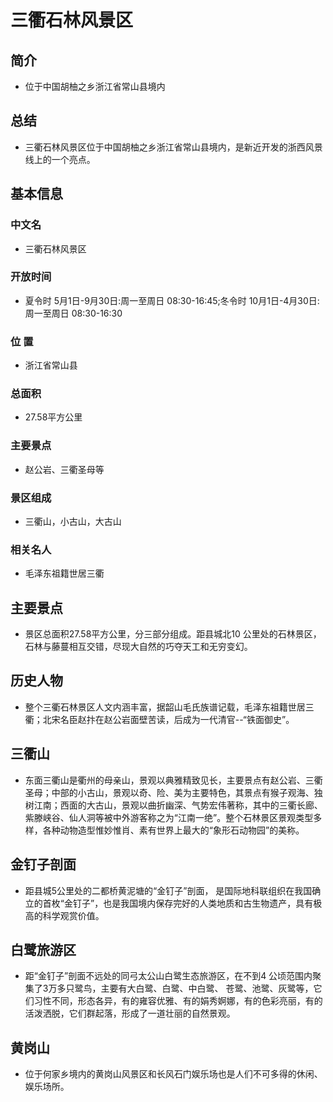 # 三衢石林风景区
## 简介
- 位于中国胡柚之乡浙江省常山县境内
## 总结
- 三衢石林风景区位于中国胡柚之乡浙江省常山县境内，是新近开发的浙西风景线上的一个亮点。
## 基本信息
### 中文名
- 三衢石林风景区
### 开放时间
- 夏令时 5月1日-9月30日:周一至周日 08:30-16:45;冬令时 10月1日-4月30日:周一至周日 08:30-16:30
### 位    置
- 浙江省常山县
### 总面积
- 27.58平方公里
### 主要景点
- 赵公岩、三衢圣母等
### 景区组成
- 三衢山，小古山，大古山
### 相关名人
- 毛泽东祖籍世居三衢
## 主要景点
- 景区总面积27.58平方公里，分三部分组成。距县城北10 公里处的石林景区，石林与藤蔓相互交错，尽现大自然的巧夺天工和无穷变幻。
## 历史人物
- 整个三衢石林景区人文内涵丰富，据韶山毛氏族谱记载，毛泽东祖籍世居三衢；北宋名臣赵抃在赵公岩面壁苦读，后成为一代清官--“铁面御史”。
## 三衢山
- 东面三衢山是衢州的母亲山，景观以典雅精致见长，主要景点有赵公岩、三衢圣母；中部的小古山，景观以奇、险、美为主要特色，其景点有猴子观海、独树江南；西面的大古山，景观以曲折幽深、气势宏伟著称，其中的三衢长廊、紫滕峡谷、仙人洞等被中外游客称之为“江南一绝”。整个石林景区景观类型多样，各种动物造型惟妙惟肖、素有世界上最大的“象形石动物园”的美称。
## 金钉子剖面
- 距县城5公里处的二都桥黄泥塘的“金钉子”剖面， 是国际地科联组织在我国确立的首枚“金钉子”，也是我国境内保存完好的人类地质和古生物遗产，具有极高的科学观赏价值。
## 白鹭旅游区
- 距“金钉子”剖面不远处的同弓太公山白鹭生态旅游区，在不到4 公顷范围内聚集了3万多只鹭鸟，主要有大白鹭、白鹭、中白鹭、 苍鹭、池鹭、灰鹭等，它们习性不同，形态各异，有的雍容优雅、有的娟秀婀娜，有的色彩亮丽，有的活泼洒脱，它们群起落，形成了一道壮丽的自然景观。
## 黄岗山
- 位于何家乡境内的黄岗山风景区和长风石门娱乐场也是人们不可多得的休闲、娱乐场所。